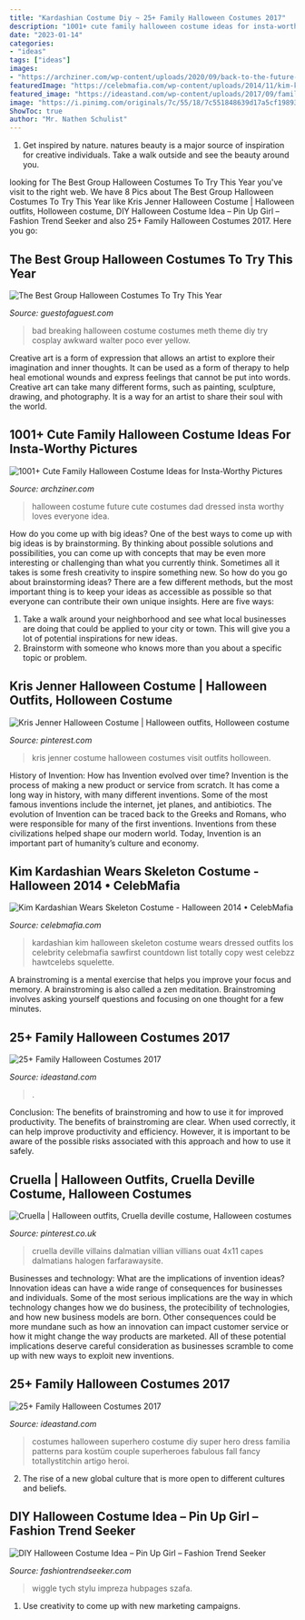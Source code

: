 ```yaml
---
title: "Kardashian Costume Diy ~ 25+ Family Halloween Costumes 2017"
description: "1001+ cute family halloween costume ideas for insta-worthy pictures"
date: "2023-01-14"
categories:
- "ideas"
tags: ["ideas"]
images:
- "https://archziner.com/wp-content/uploads/2020/09/back-to-the-future-inspired-family-halloween-costumes-child-dressed-as-doc-mom-and-dad-as-lorraine-marty-mcfly.jpg"
featuredImage: "https://celebmafia.com/wp-content/uploads/2014/11/kim-kardashian-wears-skeleton-costume-halloween-2014_5.jpg"
featured_image: "https://ideastand.com/wp-content/uploads/2017/09/family-costumes/11-family-halloween-costume-diy-ideas.jpg"
image: "https://i.pinimg.com/originals/7c/55/18/7c551848639d17a5cf19893c29adfdf3.jpg"
ShowToc: true
author: "Mr. Nathen Schulist"
---
```



1. Get inspired by nature. natures beauty is a major source of inspiration for creative individuals. Take a walk outside and see the beauty around you.

	

		
looking for The Best Group Halloween Costumes To Try This Year you've visit to the right web. We have 8 Pics about The Best Group Halloween Costumes To Try This Year like Kris Jenner Halloween Costume | Halloween outfits, Holloween costume, DIY Halloween Costume Idea – Pin Up Girl – Fashion Trend Seeker and also 25+ Family Halloween Costumes 2017. Here you go:
		
    
## The Best Group Halloween Costumes To Try This Year

<img loading=lazy src="http://media.guestofaguest.com/t_card_large/wp-content/uploads/2013/10/breaking-bad-halloween-costume1.jpg" onerror="this.onerror=null;this.src='https://tse1.mm.bing.net/th?id=OIP.hzOQ2Bzij5WnyDqyyXQeBQHaIM&amp;pid=15.1';" alt="The Best Group Halloween Costumes To Try This Year">

_Source: guestofaguest.com_

>bad breaking halloween costume costumes meth theme diy try cosplay awkward walter poco ever yellow. 

	

Creative art is a form of expression that allows an artist to explore their imagination and inner thoughts. It can be used as a form of therapy to help heal emotional wounds and express feelings that cannot be put into words. Creative art can take many different forms, such as painting, sculpture, drawing, and photography. It is a way for an artist to share their soul with the world.

    
## 1001+ Cute Family Halloween Costume Ideas For Insta-Worthy Pictures

<img loading=lazy src="https://archziner.com/wp-content/uploads/2020/09/back-to-the-future-inspired-family-halloween-costumes-child-dressed-as-doc-mom-and-dad-as-lorraine-marty-mcfly.jpg" onerror="this.onerror=null;this.src='https://tse1.mm.bing.net/th?id=OIP.tOk6ZN1smMkL3ZM_0b7QJwHaLI&amp;pid=15.1';" alt="1001+ Cute Family Halloween Costume Ideas for Insta-Worthy Pictures">

_Source: archziner.com_

>halloween costume future cute costumes dad dressed insta worthy loves everyone idea. 

	

How do you come up with big ideas?
One of the best ways to come up with big ideas is by brainstorming. By thinking about possible solutions and possibilities, you can come up with concepts that may be even more interesting or challenging than what you currently think. Sometimes all it takes is some fresh creativity to inspire something new. So how do you go about brainstorming ideas? There are a few different methods, but the most important thing is to keep your ideas as accessible as possible so that everyone can contribute their own unique insights. Here are five ways: 
1) Take a walk around your neighborhood and see what local businesses are doing that could be applied to your city or town. This will give you a lot of potential inspirations for new ideas. 
2) Brainstorm with someone who knows more than you about a specific topic or problem.

    
## Kris Jenner Halloween Costume | Halloween Outfits, Holloween Costume

<img loading=lazy src="https://i.pinimg.com/originals/ac/44/6a/ac446a301a6bb0b324f21931cba200c2.jpg" onerror="this.onerror=null;this.src='https://tse2.mm.bing.net/th?id=OIP.8ccGCkAUyrmr2gaTNSB72gHaLH&amp;pid=15.1';" alt="Kris Jenner Halloween Costume | Halloween outfits, Holloween costume">

_Source: pinterest.com_

>kris jenner costume halloween costumes visit outfits holloween. 

	

History of Invention: How has Invention evolved over time?
Invention is the process of making a new product or service from scratch. It has come a long way in history, with many different inventions. Some of the most famous inventions include the internet, jet planes, and antibiotics. The evolution of Invention can be traced back to the Greeks and Romans, who were responsible for many of the first inventions. Inventions from these civilizations helped shape our modern world. Today, Invention is an important part of humanity’s culture and economy.

    
## Kim Kardashian Wears Skeleton Costume - Halloween 2014 • CelebMafia

<img loading=lazy src="https://celebmafia.com/wp-content/uploads/2014/11/kim-kardashian-wears-skeleton-costume-halloween-2014_5.jpg" onerror="this.onerror=null;this.src='https://tse4.mm.bing.net/th?id=OIP.aao2QKa52CkDH_FTn-02NQHaLH&amp;pid=15.1';" alt="Kim Kardashian Wears Skeleton Costume - Halloween 2014 • CelebMafia">

_Source: celebmafia.com_

>kardashian kim halloween skeleton costume wears dressed outfits los celebrity celebmafia sawfirst countdown list totally copy west celebzz hawtcelebs squelette. 

	

A brainstroming is a mental exercise that helps you improve your focus and memory. A brainstroming is also called a zen meditation. Brainstroming involves asking yourself questions and focusing on one thought for a few minutes.

    
## 25+ Family Halloween Costumes 2017

<img loading=lazy src="https://ideastand.com/wp-content/uploads/2017/09/family-costumes/11-family-halloween-costume-diy-ideas.jpg" onerror="this.onerror=null;this.src='https://tse3.mm.bing.net/th?id=OIP.QrI0ytIQENb-Ox4H-egHOQHaLH&amp;pid=15.1';" alt="25+ Family Halloween Costumes 2017">

_Source: ideastand.com_

>. 

	

Conclusion: The benefits of brainstroming and how to use it for improved productivity.
The benefits of brainstroming are clear. When used correctly, it can help improve productivity and efficiency. However, it is important to be aware of the possible risks associated with this approach and how to use it safely.

    
## Cruella | Halloween Outfits, Cruella Deville Costume, Halloween Costumes

<img loading=lazy src="https://i.pinimg.com/originals/7c/55/18/7c551848639d17a5cf19893c29adfdf3.jpg" onerror="this.onerror=null;this.src='https://tse1.mm.bing.net/th?id=OIP.T5ydTou4L0Zsqm-2wE9KPAHaLH&amp;pid=15.1';" alt="Cruella | Halloween outfits, Cruella deville costume, Halloween costumes">

_Source: pinterest.co.uk_

>cruella deville villains dalmatian villian villians ouat 4x11 capes dalmatians halogen farfarawaysite. 

	

Businesses and technology: What are the implications of invention ideas?
Innovation ideas can have a wide range of consequences for businesses and individuals. Some of the most serious implications are the way in which technology changes how we do business, the protecibility of technologies, and how new business models are born. Other consequences could be more mundane such as how an innovation can impact customer service or how it might change the way products are marketed. All of these potential implications deserve careful consideration as businesses scramble to come up with new ways to exploit new inventions.

    
## 25+ Family Halloween Costumes 2017

<img loading=lazy src="https://ideastand.com/wp-content/uploads/2017/09/family-costumes/2-family-halloween-costume-diy-ideas.jpg" onerror="this.onerror=null;this.src='https://tse3.mm.bing.net/th?id=OIP.wWdRYIM7r9NLuLcAVRH77QHaJk&amp;pid=15.1';" alt="25+ Family Halloween Costumes 2017">

_Source: ideastand.com_

>costumes halloween superhero costume diy super hero dress familia patterns para kostüm couple superheroes fabulous fall fancy totallystitchin artigo heroi. 

	

2. The rise of a new global culture that is more open to different cultures and beliefs. 

    
## DIY Halloween Costume Idea – Pin Up Girl – Fashion Trend Seeker

<img loading=lazy src="https://fashiontrendseeker.com/wp-content/uploads/2012/10/pin-up-girl-halloween-costume.jpg" onerror="this.onerror=null;this.src='https://tse3.mm.bing.net/th?id=OIP.2tmfMKrtfCfmW3va0-sgygAAAA&amp;pid=15.1';" alt="DIY Halloween Costume Idea – Pin Up Girl – Fashion Trend Seeker">

_Source: fashiontrendseeker.com_

>wiggle tych stylu impreza hubpages szafa. 

	

1. Use creativity to come up with new marketing campaigns.

